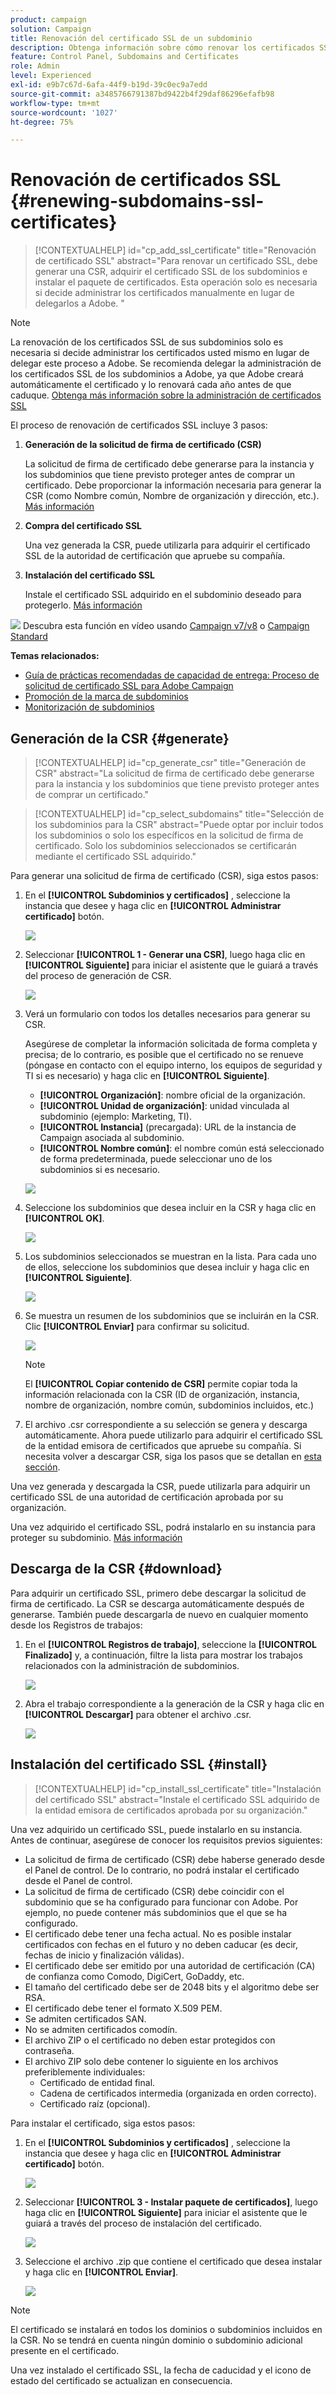 ```yaml
---
product: campaign
solution: Campaign
title: Renovación del certificado SSL de un subdominio
description: Obtenga información sobre cómo renovar los certificados SSL de los subdominios
feature: Control Panel, Subdomains and Certificates
role: Admin
level: Experienced
exl-id: e9b7c67d-6afa-44f9-b19d-39c0ec9a7edd
source-git-commit: a3485766791387bd9422b4f29daf86296efafb98
workflow-type: tm+mt
source-wordcount: '1027'
ht-degree: 75%

---
```


# Renovación de certificados SSL {#renewing-subdomains-ssl-certificates}

>[!CONTEXTUALHELP]
>id="cp_add_ssl_certificate"
>title="Renovación de certificado SSL"
>abstract="Para renovar un certificado SSL, debe generar una CSR, adquirir el certificado SSL de los subdominios e instalar el paquete de certificados. Esta operación solo es necesaria si decide administrar los certificados manualmente en lugar de delegarlos a Adobe. "

>[!NOTE]
>
>La renovación de los certificados SSL de sus subdominios solo es necesaria si decide administrar los certificados usted mismo en lugar de delegar este proceso a Adobe. Se recomienda delegar la administración de los certificados SSL de los subdominios a Adobe, ya que Adobe creará automáticamente el certificado y lo renovará cada año antes de que caduque. [Obtenga más información sobre la administración de certificados SSL](monitoring-ssl-certificates.md#management)

El proceso de renovación de certificados SSL incluye 3 pasos:

1. **Generación de la solicitud de firma de certificado (CSR)**

   La solicitud de firma de certificado debe generarse para la instancia y los subdominios que tiene previsto proteger antes de comprar un certificado.  Debe proporcionar la información necesaria para generar la CSR (como Nombre común, Nombre de organización y dirección, etc.). [Más información](#generate)

1. **Compra del certificado SSL**

   Una vez generada la CSR, puede utilizarla para adquirir el certificado SSL de la autoridad de certificación que apruebe su compañía.

1. **Instalación del certificado SSL**

   Instale el certificado SSL adquirido en el subdominio deseado para protegerlo. [Más información](#install)

![](assets/do-not-localize/how-to-video.png) Descubra esta función en vídeo usando [Campaign v7/v8](https://experienceleague.adobe.com/docs/campaign-classic-learn/control-panel/subdomains-and-certificates/adding-ssl-certificates.html?lang=es#subdomains-and-certificates) o [Campaign Standard](https://experienceleague.adobe.com/docs/campaign-standard-learn/control-panel/subdomains-and-certificates/adding-ssl-certificates.html?lang=es#adding-ssl-certificates)

**Temas relacionados:**

* [Guía de prácticas recomendadas de capacidad de entrega: Proceso de solicitud de certificado SSL para Adobe Campaign](https://experienceleague.adobe.com/docs/deliverability-learn/deliverability-best-practice-guide/additional-resources/campaign/ac-ssl-certificate-request.html?lang=es)
* [Promoción de la marca de subdominios](../../subdomains-certificates/using/subdomains-branding.md)
* [Monitorización de subdominios](../../subdomains-certificates/using/monitoring-subdomains.md)

## Generación de la CSR {#generate}

>[!CONTEXTUALHELP]
>id="cp_generate_csr"
>title="Generación de CSR"
>abstract="La solicitud de firma de certificado debe generarse para la instancia y los subdominios que tiene previsto proteger antes de comprar un certificado."

>[!CONTEXTUALHELP]
>id="cp_select_subdomains"
>title="Selección de los subdominios para la CSR"
>abstract="Puede optar por incluir todos los subdominios o solo los específicos en la solicitud de firma de certificado. Solo los subdominios seleccionados se certificarán mediante el certificado SSL adquirido."

Para generar una solicitud de firma de certificado (CSR), siga estos pasos:

1. En el **[!UICONTROL Subdominios y certificados]** , seleccione la instancia que desee y haga clic en **[!UICONTROL Administrar certificado]** botón.

   ![](assets/renewal1.png)

1. Seleccionar **[!UICONTROL 1 - Generar una CSR]**, luego haga clic en **[!UICONTROL Siguiente]** para iniciar el asistente que le guiará a través del proceso de generación de CSR.

   ![](assets/renewal2.png)

1. Verá un formulario con todos los detalles necesarios para generar su CSR.

   Asegúrese de completar la información solicitada de forma completa y precisa; de lo contrario, es posible que el certificado no se renueve (póngase en contacto con el equipo interno, los equipos de seguridad y TI si es necesario) y haga clic en **[!UICONTROL Siguiente]**.

   * **[!UICONTROL Organización]**: nombre oficial de la organización.
   * **[!UICONTROL Unidad de organización]**: unidad vinculada al subdominio (ejemplo: Marketing, TI).
   * **[!UICONTROL Instancia]** (precargada): URL de la instancia de Campaign asociada al subdominio.
   * **[!UICONTROL Nombre común]**: el nombre común está seleccionado de forma predeterminada, puede seleccionar uno de los subdominios si es necesario.

   ![](assets/renewal3.png)

1. Seleccione los subdominios que desea incluir en la CSR y haga clic en **[!UICONTROL OK]**.

   ![](assets/renewal4.png)

1. Los subdominios seleccionados se muestran en la lista. Para cada uno de ellos, seleccione los subdominios que desea incluir y haga clic en **[!UICONTROL Siguiente]**.

   ![](assets/renewal5.png)

1. Se muestra un resumen de los subdominios que se incluirán en la CSR. Clic **[!UICONTROL Enviar]** para confirmar su solicitud.

   ![](assets/renewal6.png)

   >[!NOTE]
   >
   >El **[!UICONTROL Copiar contenido de CSR]** permite copiar toda la información relacionada con la CSR (ID de organización, instancia, nombre de organización, nombre común, subdominios incluidos, etc.)

1. El archivo .csr correspondiente a su selección se genera y descarga automáticamente. Ahora puede utilizarlo para adquirir el certificado SSL de la entidad emisora de certificados que apruebe su compañía. Si necesita volver a descargar CSR, siga los pasos que se detallan en [esta sección](#download).

Una vez generada y descargada la CSR, puede utilizarla para adquirir un certificado SSL de una autoridad de certificación aprobada por su organización.

Una vez adquirido el certificado SSL, podrá instalarlo en su instancia para proteger su subdominio. [Más información](#install)

## Descarga de la CSR {#download}

Para adquirir un certificado SSL, primero debe descargar la solicitud de firma de certificado. La CSR se descarga automáticamente después de generarse. También puede descargarla de nuevo en cualquier momento desde los Registros de trabajos:

1. En el **[!UICONTROL Registros de trabajo]**, seleccione la **[!UICONTROL Finalizado]** y, a continuación, filtre la lista para mostrar los trabajos relacionados con la administración de subdominios.

   ![](assets/renewal-download.png)

1. Abra el trabajo correspondiente a la generación de la CSR y haga clic en **[!UICONTROL Descargar]** para obtener el archivo .csr.

   ![](assets/renewal-download-button.png)

## Instalación del certificado SSL {#install}

>[!CONTEXTUALHELP]
>id="cp_install_ssl_certificate"
>title="Instalación del certificado SSL"
>abstract="Instale el certificado SSL adquirido de la entidad emisora de certificados aprobada por su organización."

Una vez adquirido un certificado SSL, puede instalarlo en su instancia. Antes de continuar, asegúrese de conocer los requisitos previos siguientes:

* La solicitud de firma de certificado (CSR) debe haberse generado desde el Panel de control. De lo contrario, no podrá instalar el certificado desde el Panel de control.
* La solicitud de firma de certificado (CSR) debe coincidir con el subdominio que se ha configurado para funcionar con Adobe. Por ejemplo, no puede contener más subdominios que el que se ha configurado.
* El certificado debe tener una fecha actual. No es posible instalar certificados con fechas en el futuro y no deben caducar (es decir, fechas de inicio y finalización válidas).
* El certificado debe ser emitido por una autoridad de certificación (CA) de confianza como Comodo, DigiCert, GoDaddy, etc.
* El tamaño del certificado debe ser de 2048 bits y el algoritmo debe ser RSA.
* El certificado debe tener el formato X.509 PEM.
* Se admiten certificados SAN.
* No se admiten certificados comodín.
* El archivo ZIP o el certificado no deben estar protegidos con contraseña.
* El archivo ZIP solo debe contener lo siguiente en los archivos preferiblemente individuales:
   * Certificado de entidad final.
   * Cadena de certificados intermedia (organizada en orden correcto).
   * Certificado raíz (opcional).

Para instalar el certificado, siga estos pasos:

1. En el **[!UICONTROL Subdominios y certificados]** , seleccione la instancia que desee y haga clic en **[!UICONTROL Administrar certificado]** botón.

   ![](assets/renewal1.png)

1. Seleccionar **[!UICONTROL 3 - Instalar paquete de certificados]**, luego haga clic en **[!UICONTROL Siguiente]** para iniciar el asistente que le guiará a través del proceso de instalación del certificado.

   ![](assets/install1.png)

1. Seleccione el archivo .zip que contiene el certificado que desea instalar y haga clic en **[!UICONTROL Enviar]**.

   ![](assets/install2.png)

>[!NOTE]
>
>El certificado se instalará en todos los dominios o subdominios incluidos en la CSR. No se tendrá en cuenta ningún dominio o subdominio adicional presente en el certificado.

Una vez instalado el certificado SSL, la fecha de caducidad y el icono de estado del certificado se actualizan en consecuencia.
